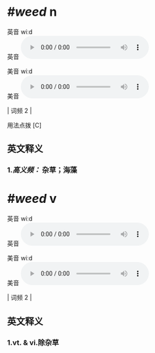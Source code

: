 # ***\#weed*** n
英音 wiːd  
英音
<audio src="./media/weed-B.aac" controls="controls"></audio>

美音 wiːd  
美音
<audio src="./media/weed.aac" controls="controls"></audio>



| 词频 2 |  

用法点拨  [C]

英文释义
---
### 1.*高义频：* **杂草；海藻**  


# ***\#weed*** v
英音 wiːd  
英音
<audio src="./media/weed-B.aac" controls="controls"></audio>

美音 wiːd  
美音
<audio src="./media/weed.aac" controls="controls"></audio>



| 词频 2 |  

英文释义
---
### 1.**vt. & vi.除杂草**  


